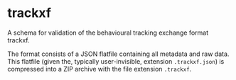 # trackxf
A schema for validation of the behavioural tracking exchange format trackxf.

The format consists of a JSON flatfile containing all metadata and raw data.
This flatfile (given the, typically user-invisible, extension `.trackxf.json`) is compressed into a ZIP archive with the file extension `.trackxf`.
